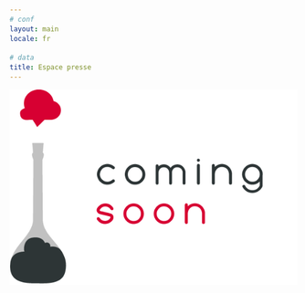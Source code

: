 ```yaml
---
# conf
layout: main
locale: fr

# data
title: Espace presse
---
```


![Texte alternatif](/media/coming-soon.png)
